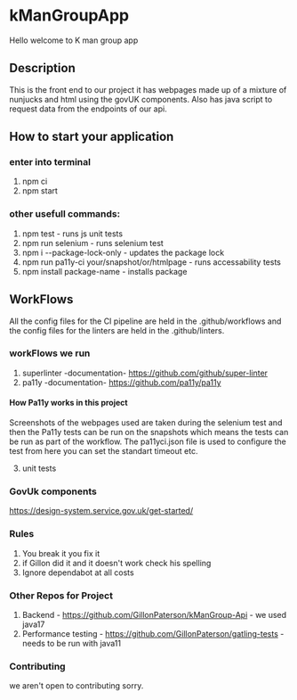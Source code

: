 # kManGroupApp
Hello welcome to K man group app

## Description 

This is the front end to our project it has webpages made up of a mixture of nunjucks and html using the govUK components. Also has java script to request data from the endpoints of our api. 

## How to start your application 

### enter into terminal 

1. npm ci
2. npm start 

### other usefull commands:

1. npm test - runs js unit tests
2. npm run selenium - runs selenium test
3. npm i --package-lock-only - updates the package lock 
4. npm run pa11y-ci your/snapshot/or/htmlpage - runs accessability tests
5. npm install package-name - installs package

## WorkFlows

All the config files for the CI pipeline are held in the .github/workflows and the config files for the linters are held in the .github/linters.

### workFlows we run

1. superlinter -documentation- https://github.com/github/super-linter
2. pa11y -documentation- https://github.com/pa11y/pa11y

#### How Pa11y works in this project

Screenshots of the webpages used are taken during the selenium test and then the Pa11y tests can be run on the snapshots which means the tests can be run as part of the workflow. The pa11yci.json file is used to configure the test from here you can set the standart timeout etc.  

3. unit tests

### GovUk components

https://design-system.service.gov.uk/get-started/

### Rules

1. You break it you fix it 
2. if Gillon did it and it doesn't work check his spelling
3. Ignore dependabot at all costs

### Other Repos for Project

1. Backend - https://github.com/GillonPaterson/kManGroup-Api - we used java17
2. Performance testing - https://github.com/GillonPaterson/gatling-tests - needs to be run with java11

### Contributing

we aren't open to contributing sorry.
